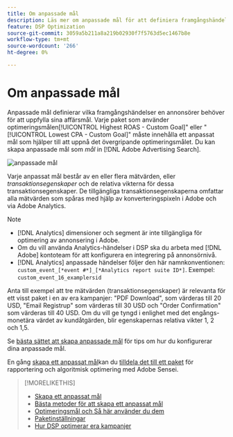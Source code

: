 ```yaml
---
title: Om anpassade mål
description: Läs mer om anpassade mål för att definiera framgångshändelser i paket som är optimerade för det lägsta CPA eller högsta ROAS.
feature: DSP Optimization
source-git-commit: 3059a5b211a8a219b02930f7f5763d5ec1467b8e
workflow-type: tm+mt
source-wordcount: '266'
ht-degree: 0%

---
```


# Om anpassade mål

Anpassade mål definierar vilka framgångshändelser en annonsörer behöver för att uppfylla sina affärsmål. Varje paket som använder optimeringsmålen[!UICONTROL Highest ROAS - Custom Goal]&quot; eller &quot;[!UICONTROL Lowest CPA - Custom Goal]&quot; måste innehålla ett anpassat mål som hjälper till att uppnå det övergripande optimeringsmålet. Du kan skapa anpassade mål som *mål* in [!DNL Adobe Advertising Search].

![anpassade mål](/help/dsp/assets/objective-goals.png)

Varje anpassat mål består av en eller flera mätvärden, eller *transaktionsegenskaper* och de relativa vikterna för dessa transaktionsegenskaper. De tillgängliga transaktionsegenskaperna omfattar alla mätvärden som spåras med hjälp av konverteringspixeln i Adobe och via Adobe Analytics.

>[!NOTE]
>
>* [!DNL Analytics] dimensioner och segment är inte tillgängliga för optimering av annonsering i Adobe.
>* Om du vill använda Analytics-händelser i DSP ska du arbeta med [!DNL Adobe] kontoteam för att konfigurera en integrering på annonsörnivå.
>* [!DNL Analytics] anpassade händelser följer den här namnkonventionen: `custom_event_[*event #*]_[*Analytics report suite ID*]`. Exempel: `custom_event_16_examplersid`


Anta till exempel att tre mätvärden (transaktionsegenskaper) är relevanta för ett visst paket i en av era kampanjer: &quot;PDF Download&quot;, som värderas till 20 USD, &quot;Email Registrup&quot; som värderas till 30 USD och &quot;Order Confirmation&quot; som värderas till 40 USD. Om du vill ge tyngd i enlighet med det engångs-monetära värdet av kundåtgärden, blir egenskapernas relativa vikter 1, 2 och 1,5.

Se [bästa sättet att skapa anpassade mål](custom-goal-best-practices.md) för tips om hur du konfigurerar dina anpassade mål.

En gång [skapa ett anpassat mål](custom-goal-create.md)kan du [tilldela det till ett paket](/help/dsp/campaign-management/packages/package-settings.md) för rapportering och algoritmisk optimering med Adobe Sensei.

>[!MORELIKETHIS]
>
>* [Skapa ett anpassat mål](custom-goal-create.md)
>* [Bästa metoder för att skapa ett anpassat mål](custom-goal-best-practices.md)
>* [Optimeringsmål och Så här använder du dem](optimization-goals.md)
>* [Paketinställningar](/help/dsp/campaign-management/packages/package-settings.md)
> * [Hur DSP optimerar era kampanjer](optimization-how-dsp-optimizes-campaigns.md)

